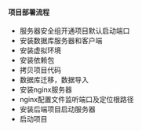 #### 项目部署流程

- 服务器安全组开通项目默认启动端口
- 安装数据库服务器和客户端
- 安装虚拟环境
- 安装依赖包
- 拷贝项目代码
- 数据库迁移，数据导入
- 安装nginx服务器
- nginx配置文件监听端口及定位根路径
- 安装后端项目启动服务器
- 启动项目

